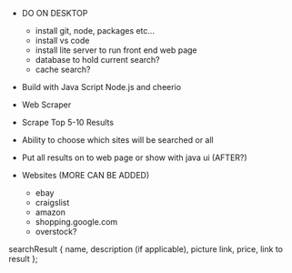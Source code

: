 - DO ON DESKTOP
	- install git, node, packages etc...
	- install vs code
	- install lite server to run front end web page
	- database to hold current search?
	- cache search?
	
- Build with Java Script Node.js and cheerio
- Web Scraper
- Scrape Top 5-10 Results
- Ability to choose which sites will be searched or all
- Put all results on to web page or show with java ui (AFTER?)
 
- Websites (MORE CAN BE ADDED)

	- ebay
	- craigslist
	- amazon
	- shopping.google.com
	- overstock?


searchResult {
	name,
	description (if applicable),
	picture link, 
	price,
	link to result
};